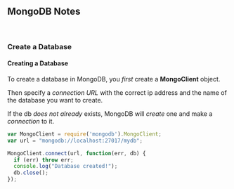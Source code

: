 ## MongoDB Notes
<br>

### Create a Database
#### Creating a Database
To create a database in MongoDB, you _first_ create a **MongoClient** object.

Then specify a _connection URL_ with the correct ip address and the name of the database you want to create.

If the db _does not already_ exists, MongoDB will _create_ one and make a _connection_ to it.

```javascript
var MongoClient = require('mongodb').MongoClient;
var url = "mongodb://localhost:27017/mydb";

MongoClient.connect(url, function(err, db) {
  if (err) throw err;
  console.log("Database created!");
  db.close();
});
```

